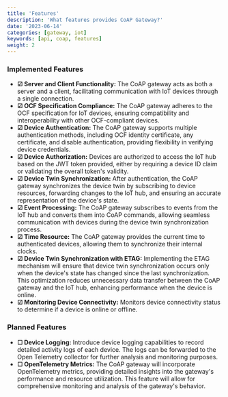 ```yaml
---
title: 'Features'
description: 'What features provides CoAP Gateway?'
date: '2023-06-14'
categories: [gateway, iot]
keywords: [api, coap, features]
weight: 2
---
```


### Implemented Features

- **&#x2611; Server and Client Functionality:** The CoAP gateway acts as both a server and a client, facilitating communication with IoT devices through a single connection.
- **&#x2611; OCF Specification Compliance:** The CoAP gateway adheres to the OCF specification for IoT devices, ensuring compatibility and interoperability with other OCF-compliant devices.
- **&#x2611; Device Authentication:** The CoAP gateway supports multiple authentication methods, including OCF identity certificate, any certificate, and disable authentication, providing flexibility in verifying device credentials.
- **&#x2611; Device Authorization:** Devices are authorized to access the IoT hub based on the JWT token provided, either by requiring a device ID claim or validating the overall token's validity.
- **&#x2611; Device Twin Synchronization:** After authentication, the CoAP gateway synchronizes the device twin by subscribing to device resources, forwarding changes to the IoT hub, and ensuring an accurate representation of the device's state.
- **&#x2611; Event Processing:** The CoAP gateway subscribes to events from the IoT hub and converts them into CoAP commands, allowing seamless communication with devices during the device twin synchronization process.
- **&#x2611; Time Resource:** The CoAP gateway provides the current time to authenticated devices, allowing them to synchronize their internal clocks.
- **&#x2611; Device Twin Synchronization with ETAG:** Implementing the ETAG mechanism will ensure that device twin synchronization occurs only when the device's state has changed since the last synchronization. This optimization reduces unnecessary data transfer between the CoAP gateway and the IoT hub, enhancing performance when the device is online.
- **&#x2611; Monitoring Device Connectivity:** Monitors device connectivity status to determine if a device is online or offline.

### Planned Features

- **&#x2610; Device Logging:** Introduce device logging capabilities to record detailed activity logs of each device. The logs can be forwarded to the Open Telemetry collector for further analysis and monitoring purposes.
- **&#x2610; OpenTelemetry Metrics:** The CoAP gateway will incorporate OpenTelemetry metrics, providing detailed insights into the gateway's performance and resource utilization. This feature will allow for comprehensive monitoring and analysis of the gateway's behavior.
